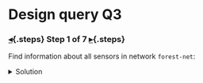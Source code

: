 <div class="top">

# Design query Q3
### [◂](command:katapod.loadPage?step5){.steps} Step 1 of 7 [▸](command:katapod.loadPage?step7){.steps}
</div>

Find information about all sensors in network `forest-net`:

<details>
  <summary>Solution</summary>

```sql
SELECT * 
FROM sensors_by_network
WHERE network = 'forest-net';
```{{execute}}

</details>

[continue](command:katapod.loadPage?step7){.orange_bar}